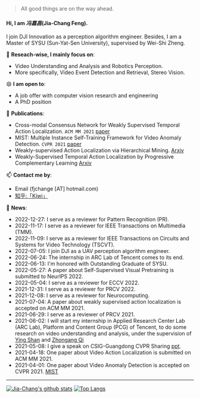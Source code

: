> All good things are on the way ahead.


#### Hi, I am *冯嘉昌*(Jia-Chang Feng).

I join DJI Innovation as a perception algorithm engineer. Besides, I am a Master of SYSU (Sun-Yat-Sen University), supervised by Wei-Shi Zheng.

🔭 **Reseach-wise, I mainly focus on**:

- Video Understanding and Analysis and Robotics Perception.
- More specifically, Video Event Detection and Retrieval, Stereo Vision.

😄 **I am open to**:

- A job offer with computer vision research and engineering
- A PhD position


🌱 **Publications**:
- Cross-modal Consensus Network for Weakly Supervised Temporal Action Localization. `ACM MM 2021` [paper](https://arxiv.org/abs/2107.12589)
- MIST: Multiple Instance Self-Training Framework for Video Anomaly Detection.  `CVPR 2021` [paper](https://arxiv.org/abs/2104.01633)
- Weakly-supervised Action Localization via Hierarchical Mining. [Arxiv](https://arxiv.org/pdf/2206.11011v1.pdf)
- Weakly-Supervised Temporal Action Localization by Progressive Complementary Learning [Arxiv](https://arxiv.org/pdf/2206.11011.pdf)

📫 **Contact me by**:
- Email (fjchange [AT] hotmail.com)
- [知乎:「Kiwi」](https://www.zhihu.com/people/feng-jia-chang)

💬 **News**:
- 2022-12-27: I serve as a reviewer for Pattern Recognition (PR). 
- 2022-11-17: I serve as a reviewer for IEEE Transactions on Multimedia (TMM). 
- 2022-11-09: I serve as a reviewer for IEEE Transactions on Circuits and Systems for Video Technology (TSCVT). 
- 2022-07-05: I join DJI as a UAV perception algorithm engineer.
- 2022-06-24: The internship in ARC Lab of Tencent comes to its end.
- 2022-06-13: I'm honored with Outstanding Graduate of SYSU.
- 2022-05-27: A paper about Self-Supervised Visual Pretraining is submitted to NeurIPS 2022.
- 2022-05-04: I serve as a reviewer for ECCV 2022. 
- 2021-12-31: I serve as a reviewer for PRCV 2022. 
- 2021-12-08: I serve as a reviewer for Neurocomputing. 
- 2021-07-04: A paper about weakly supervised action localization is accepted on ACM MM 2021.
- 2021-06-29: I serve as a reviewer of PRCV 2021.
- 2021-06-02: I will start my internship in Applied Research Center Lab (ARC Lab), Platform and Content Group (PCG) of Tencent, to do some research on video understanding and analysis, under the supervision of [Ying Shan](https://scholar.google.com/citations?user=4oXBp9UAAAAJ&hl=zh-CN&oi=ao) and [Zhongang Qi](https://scholar.google.com/citations?user=zJvrrusAAAAJ&hl=zh-CN&oi=ao)
- 2021-05-08: I give a speak on CSIG-Guangdong CVPR Sharing [ppt](https://fjchange.github.io/img/广东学术报告会-冯嘉昌-MIST.pdf).
- 2021-04-18: One paper about Video Action Localization is submitted on ACM MM 2021.
- 2021-04-01: One paper about Video Anomaly Detection is accepted on CVPR 2021. [MIST](https://arxiv.org/abs/2104.01633)

----


[![Jia-Chang's github stats](https://github-readme-stats.vercel.app/api?username=fjchange&theme=material-palenight&count_private=true&hide=contribs)](https://github.com/anuraghazra/github-readme-stats)
[![Top Langs](https://github-readme-stats.vercel.app/api/top-langs/?username=fjchange&theme=material-palenight&hide=Jupyter&layout=compact)](https://github.com/anuraghazra/github-readme-stats)
